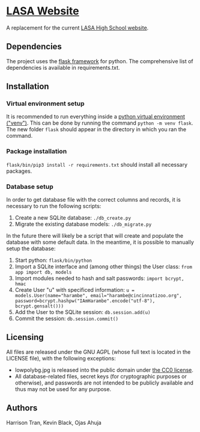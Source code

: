 # [LASA Website](http://lasa.us)
A replacement for the current [LASA High School
website](http://www.lasahighschool.com).

## Dependencies
The project uses the [flask framework](http://flask.pocoo.org) for
python. The comprehensive list of dependencies is available in
requirements.txt.

## Installation
### Virtual environment setup
It is recommended to run everything inside a [python virtual
environment
("venv")](https://docs.python.org/3/library/venv.html). This can be
done by running the command `python -m venv flask`. The new folder
`flask` should appear in the directory in which you ran the command.

### Package installation
`flask/bin/pip3 install -r requirements.txt` should install all
necessary packages.

### Database setup
In order to get database file with the correct columns and records, it
is necessary to run the following scripts:
1. Create a new SQLite database: `./db_create.py`
2. Migrate the existing database models: `./db_migrate.py`

In the future there will likely be a script that will create and
populate the database with some default data. In the meantime, it is
possible to manually setup the database:
1. Start python: `flask/bin/python`
2. Import a SQLite interface and (among other things) the User class:
`from app import db, models`
3. Import modules needed to hash and salt passwords: `import bcrypt, hmac`
4. Create User "u" with specificed information: ```u =
models.User(name="harambe", email="harambe@cincinnatizoo.org",
password=bcrypt.hashpw("IAmHarambe".encode("utf-8"), 
bcrypt.gensalt()))```
5. Add the User to the SQLite session: `db.session.add(u)`
6. Commit the session: `db.session.commit()`

## Licensing
All files are released under the GNU AGPL (whose full text is located
in the LICENSE file), with the following exceptions:
- lowpolybg.jpg is released into the public domain under [the CC0
license](https://creativecommons.org/publicdomain/zero/1.0/).
- All database-related files, secret keys (for cryptographic purposes or
otherwise), and passwords are not intended to be publicly available
and thus may not be used for any purpose.

## Authors
Harrison Tran, Kevin Black, Ojas Ahuja